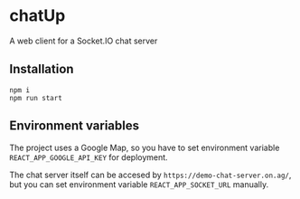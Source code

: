 # chatUp
 A web client for a Socket.IO chat server

## Installation

```
npm i
npm run start
```

## Environment variables

The project uses a Google Map, so you have to set environment variable `REACT_APP_GOOGLE_API_KEY` for deployment.

The chat server itself can be accesed by `https://demo-chat-server.on.ag/`, but you can set environment variable `REACT_APP_SOCKET_URL` manually.

